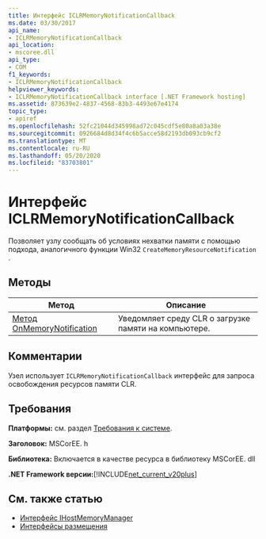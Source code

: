 ```yaml
---
title: Интерфейс ICLRMemoryNotificationCallback
ms.date: 03/30/2017
api_name:
- ICLRMemoryNotificationCallback
api_location:
- mscoree.dll
api_type:
- COM
f1_keywords:
- ICLRMemoryNotificationCallback
helpviewer_keywords:
- ICLRMemoryNotificationCallback interface [.NET Framework hosting]
ms.assetid: 873639e2-4837-4568-83b3-4493e67e4174
topic_type:
- apiref
ms.openlocfilehash: 52fc21044d345998ad72c045cdf5e80a8a03a38e
ms.sourcegitcommit: 0926684d8d34f4c6b5acce58d2193db093cb9cf2
ms.translationtype: MT
ms.contentlocale: ru-RU
ms.lasthandoff: 05/20/2020
ms.locfileid: "83703801"
---
```

# <a name="iclrmemorynotificationcallback-interface"></a>Интерфейс ICLRMemoryNotificationCallback
Позволяет узлу сообщать об условиях нехватки памяти с помощью подхода, аналогичного функции Win32 `CreateMemoryResourceNotification` .  
  
## <a name="methods"></a>Методы  
  
|Метод|Описание|  
|------------|-----------------|  
|[Метод OnMemoryNotification](iclrmemorynotificationcallback-onmemorynotification-method.md)|Уведомляет среду CLR о загрузке памяти на компьютере.|  
  
## <a name="remarks"></a>Комментарии  
 Узел использует `ICLRMemoryNotificationCallback` интерфейс для запроса освобождения ресурсов памяти CLR.  
  
## <a name="requirements"></a>Требования  
 **Платформы:** см. раздел [Требования к системе](../../get-started/system-requirements.md).  
  
 **Заголовок:** MSCorEE. h  
  
 **Библиотека:** Включается в качестве ресурса в библиотеку MSCorEE. dll  
  
 **.NET Framework версии:**[!INCLUDE[net_current_v20plus](../../../../includes/net-current-v20plus-md.md)]  
  
## <a name="see-also"></a>См. также статью

- [Интерфейс IHostMemoryManager](ihostmemorymanager-interface.md)
- [Интерфейсы размещения](hosting-interfaces.md)
